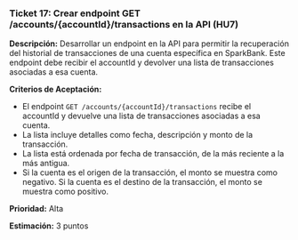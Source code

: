 ### **Ticket 17: Crear endpoint GET /accounts/{accountId}/transactions en la API (HU7)**

**Descripción:**
Desarrollar un endpoint en la API para permitir la recuperación del historial de transacciones de una cuenta específica en SparkBank. Este endpoint debe recibir el accountId y devolver una lista de transacciones asociadas a esa cuenta.

**Criterios de Aceptación:**
- El endpoint `GET /accounts/{accountId}/transactions` recibe el accountId y devuelve una lista de transacciones asociadas a esa cuenta.
- La lista incluye detalles como fecha, descripción y monto de la transacción.
- La lista está ordenada por fecha de transacción, de la más reciente a la más antigua.
- Si la cuenta es el origen de la transacción, el monto se muestra como negativo. Si la cuenta es el destino de la transacción, el monto se muestra como positivo.

**Prioridad:**
Alta

**Estimación:**
3 puntos
